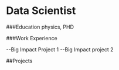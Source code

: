 # Data Scientist

###Education
physics, PHD

###Work Experience

--Big Impact Project 1
--Big Impact project 2


##Projects
